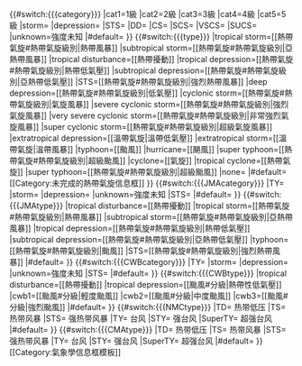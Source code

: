 {{#switch:{{{category}}}
 |cat1=1級
 |cat2=2級
 |cat3=3級
 |cat4=4級
 |cat5=5級
 |storm=
 |depression=
 |STS=
 |DD=
 |CS=
 |SCS=
 |VSCS=
 |SUCS=
 |unknown=強度未知
 |#default=
}} {{#switch:{{{type}}}
 |tropical storm=[[熱帶氣旋#熱帶氣旋級別|熱帶風暴]]
 |subtropical storm=[[熱帶氣旋#熱帶氣旋級別|亞熱帶風暴]]
 |tropical disturbance=[[熱帶擾動]]
 |tropical depression=[[熱帶氣旋#熱帶氣旋級別|熱帶低氣壓]]
 |subtropical depression=[[熱帶氣旋#熱帶氣旋級別|亞熱帶低氣壓]]
 |STS=[[熱帶氣旋#熱帶氣旋級別|強烈熱帶風暴]]
 |deep depression=[[熱帶氣旋#熱帶氣旋級別|低氣壓]]
 |cyclonic storm=[[熱帶氣旋#熱帶氣旋級別|氣旋風暴]]
 |severe cyclonic storm=[[熱帶氣旋#熱帶氣旋級別|強烈氣旋風暴]]
 |very severe cyclonic storm=[[熱帶氣旋#熱帶氣旋級別|非常強烈氣旋風暴]]
 |super cyclonic storm=[[熱帶氣旋#熱帶氣旋級別|超級氣旋風暴]]
 |extratropical depression=[[溫帶氣旋|溫帶低氣壓]]
 |extratropical storm=[[溫帶氣旋|溫帶風暴]]
 |typhoon=[[颱風]]
 |hurricane=[[颶風]]
 |super typhoon=[[熱帶氣旋#熱帶氣旋級別|超級颱風]]
 |cyclone=[[氣旋]]
 |tropical cyclone=[[熱帶氣旋]]
 |super typhoon=[[熱帶氣旋#熱帶氣旋級別|超級颱風]]
 |none=
 |#default=<includeonly>[[Category:未完成的熱帶氣旋信息框]]</includeonly>
}} {{#switch:{{{JMAcategory}}}
 |TY=
 |storm=
 |depression=
 |unknown=強度未知
 |STS=
 |#default=
}} {{#switch:{{{JMAtype}}}
 |tropical disturbance=[[熱帶擾動]]
 |tropical storm=[[熱帶氣旋#熱帶氣旋級別|熱帶風暴]]
 |subtropical storm=[[熱帶氣旋#熱帶氣旋級別|亞熱帶風暴]]
 |tropical depression=[[熱帶氣旋#熱帶氣旋級別|熱帶低氣壓]]
 |subtropical depression=[[熱帶氣旋#熱帶氣旋級別|亞熱帶低氣壓]]
 |typhoon=[[熱帶氣旋#熱帶氣旋級別|颱風]]
 |STS=[[熱帶氣旋#熱帶氣旋級別|強烈熱帶風暴]]
 |#default=
}} {{#switch:{{{CWBcategory}}}
 |TY=
 |storm=
 |depression=
 |unknown=強度未知
 |STS=
 |#default=
}} {{#switch:{{{CWBtype}}}
 |tropical disturbance=[[熱帶擾動]]
 |tropical depression=[[颱風#分級|熱帶性低氣壓]]
 |cwb1=[[颱風#分級|輕度颱風]]
 |cwb2=[[颱風#分級|中度颱風]]
 |cwb3=[[颱風#分級|強烈颱風]]
 |#default=
}} {{#switch:{{{NMCtype}}}
|TD= 热带低压
|TS= 热带风暴
|STS= 强热带风暴
|TY= 台风
|STY= 强台风
|SuperTY= 超强台风
|#default=
}} {{#switch:{{{CMAtype}}}
|TD= 热带低压
|TS= 热带风暴
|STS= 强热带风暴
|TY= 台风
|STY= 强台风
|SuperTY= 超强台风
|#default=
}}
<noinclude>
[[Category:氣象學信息框模板]]</noinclude>